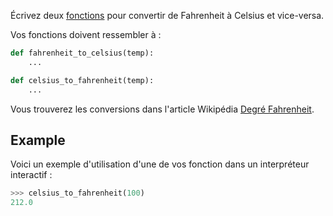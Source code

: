 Écrivez deux
[fonctions](https://docs.python.org/fr/3/tutorial/controlflow.html#defining-functions)
pour convertir de Fahrenheit à Celsius et vice-versa.

Vos fonctions doivent ressembler à :

```python
def fahrenheit_to_celsius(temp):
    ...

def celsius_to_fahrenheit(temp):
    ...
```

Vous trouverez les conversions dans l'article Wikipédia [Degré
Fahrenheit](https://fr.wikipedia.org/wiki/Degr%C3%A9_Fahrenheit).


## Example

Voici un exemple d'utilisation d'une de vos fonction dans un interpréteur interactif :

```python
>>> celsius_to_fahrenheit(100)
212.0
```
